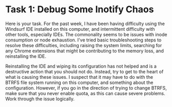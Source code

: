 # Task 1: Debug Some Inotify Chaos

Here is your task. For the past week, I have been having difficulty using the Windsurf IDE installed on this computer, and intermittent difficulty with other tools, especially IDEs. The commonality seems to be issues with inode consumption or node exhaustion. I've tried basic troubleshooting steps to resolve these difficulties, including raising the system limits, searching for any Chrome extensions that might be contributing to the memory loss, and reinstalling the IDE.

Reinstalling the IDE and wiping its configuration has not helped and is a destructive action that you should not do. Instead, try to get to the heart of what is causing these issues. I suspect that it may have to do with the BTRFS file system running on this computer, and something about the configuration. However, if you go in the direction of trying to change BTRFS, make sure that you never enable quota, as this can cause severe problems. Work through the issue logically.